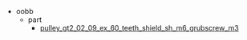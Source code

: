 * oobb
  * part
    * [pulley_gt2_02_09_ex_60_teeth_shield_sh_m6_grubscrew_m3](oobb/part/pulley_gt2_02_09_ex_60_teeth_shield_sh_m6_grubscrew_m3)
